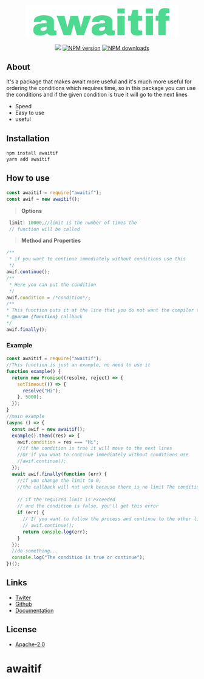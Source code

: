 <div align="center">
  <p>
 <a href="https://www.npmjs.com/package/awaitif"><img  src="./logo/awaitif.png" width="400" alt="awaitif" /></a>
  </p>
  <p>
 <a href="https://github.com/arosteam"><img src="https://img.shields.io/static/v1?label=powered%20by&message=Aros&color=000636&style=for-the-badge&logo=Windows%20Terminal&logoColor=fff"/></a>
 <a href="https://www.npmjs.com/package/awaitif"><img src="https://img.shields.io/npm/v/awaitif.svg?style=for-the-badge" alt="NPM version" /></a>
 <a href="https://www.npmjs.com/package/awaitif"><img src="https://img.shields.io/npm/dt/awaitif.svg?maxAge=3600&style=for-the-badge" alt="NPM downloads" /></a>
  </p>
</div>

## About

It's a package that makes await more useful and it's much more useful for ordering the conditions which requires time, so in this package you can use the conditions and if the given condition is true it will go to the next lines

- Speed
- Easy to use
- useful

## Installation

```sh-session
npm install awaitif
yarn add awaitif
```

## How to use

```js
const awaitif = require("awaitif");
const awif = new awaitif();
```

> **Options**

```js
 limit: 10000,//limit is the number of times the
 // function will be called

```

> **Method and Properties**

```js
/**
 * if you want to continue immediately without conditions use this
 */
awif.continue();
/**
 * Here you can put the condition
 */
awif.condition = /*condition*/;
/**
* This function puts it at the line that you do not want the compiler to cross before the condition is true
* @param {function} callback
*/
awif.finally();
```
### Example

```js
const awaitif = require("awaitif");
//This function is just an example, no need to use it
function example() {
  return new Promise((resolve, reject) => {
    setTimeout(() => {
      resolve("Hi");
    }, 5000);
  });
}
//main example
(async () => {
  const awif = new awaitif();
  example().then((res) => {
    awif.condition = res === "Hi";
    //if the condition is true it will move to the next lines
    //Or if you want to continue immediately without conditions use
    //awif.continue();
  });
  await awif.finally(function (err) {
    //If you change the limit to 0,
    //the callback will not work because there is no limit The condition must be true in order to continue

    // if the required limit is exceeded
    // and the condition is false, you'll get this error
    if (err) {
      // If you want to follow the process and continue to the other lines put
      // awif.continue();
      return console.log(err);
    }
  });
  //do something...
  console.log("The condition is true or continue");
})();
```

## Links

- [Twiter](https://twitter.com/onlyarth)
- [Github](https://github.com/4i8)
- [Documentation](#documentation)

## License

- [Apache-2.0](https://www.apache.org/licenses/LICENSE-2.0)
# awaitif
